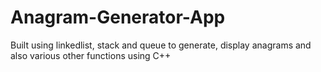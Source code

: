 # Anagram-Generator-App
Built using linkedlist, stack and queue to generate, display anagrams and also various other functions using C++
